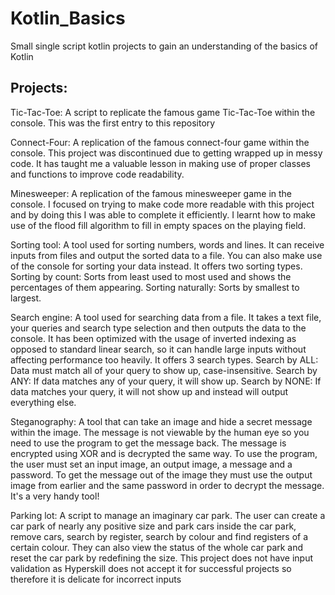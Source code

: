 # Kotlin_Basics
Small single script kotlin projects to gain an understanding of the basics of Kotlin
## Projects:
Tic-Tac-Toe: A script to replicate the famous game Tic-Tac-Toe within the console. This was the first entry to this repository

Connect-Four: A replication of the famous connect-four game within the console. This project was discontinued due to getting wrapped up in messy code. It has taught me a valuable lesson in making use of proper classes and functions to improve code readability.

Minesweeper: A replication of the famous minesweeper game in the console. I focused on trying to make code more readable with this project and by doing this I was able to complete it efficiently. I learnt how to make use of the flood fill algorithm to fill in empty spaces on the playing field. 

Sorting tool: A tool used for sorting numbers, words and lines. It can receive inputs from files and output the sorted data to a file. You can also make use of the console for sorting your data instead. It offers two sorting types. Sorting by count: Sorts from least used to most used and shows the percentages of them appearing. Sorting naturally: Sorts by smallest to largest. 

Search engine: A tool used for searching data from a file. It takes a text file, your queries and search type selection and then outputs the data to the console. It has been optimized with the usage of inverted indexing as opposed to standard linear search, so it can handle large inputs without affecting performance too heavily. It offers 3 search types. Search by ALL: Data must match all of your query to show up, case-insensitive. Search by ANY: If data matches any of your query, it will show up. Search by NONE: If data matches your query, it will not show up and instead will output everything else. 

Steganography: A tool that can take an image and hide a secret message within the image. The message is not viewable by the human eye so you need to use the program to get the message back. The message is encrypted using XOR and is decrypted the same way. To use the program, the user must set an input image, an output image, a message and a password. To get the message out of the image they must use the output image from earlier and the same password in order to decrypt the message. It's a very handy tool!

Parking lot: A script to manage an imaginary car park. The user can create a car park of nearly any positive size and park cars inside the car park, remove cars, search by register, search by colour and find registers of a certain colour. They can also view the status of the whole car park and reset the car park by redefining the size. This project does not have input validation as Hyperskill does not accept it for successful projects so therefore it is delicate for incorrect inputs 
